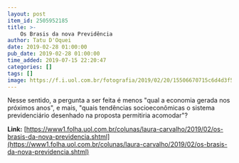 ```yaml
---
layout: post
item_id: 2505952185
title: >-
    Os Brasis da nova Previdência
author: Tatu D'Oquei
date: 2019-02-28 01:00:00
pub_date: 2019-02-28 01:00:00
time_added: 2019-07-15 22:20:47
categories: []
tags: []
image: https://f.i.uol.com.br/fotografia/2019/02/20/15506670715c6d4d3f5f489_1550667071_3x2_rt.jpg
---
```


Nesse sentido, a pergunta a ser feita é menos "qual a economia gerada nos próximos anos", e mais, "quais tendências socioeconômicas o sistema previdenciário desenhado na proposta permitiria acomodar"?

**Link:** [https://www1.folha.uol.com.br/colunas/laura-carvalho/2019/02/os-brasis-da-nova-previdencia.shtml](https://www1.folha.uol.com.br/colunas/laura-carvalho/2019/02/os-brasis-da-nova-previdencia.shtml)

